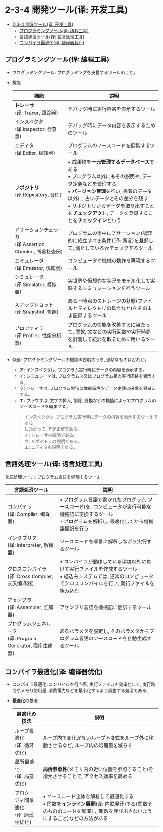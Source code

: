 # 2-3-4 開発ツール(译: 开发工具)

- [2-3-4 開発ツール(译: 开发工具)](#2-3-4-開発ツール译-开发工具)
  - [プログラミングツール(译: 编程工具)](#プログラミングツール译-编程工具)
  - [言語処理ツール(译: 语言处理工具)](#言語処理ツール译-语言处理工具)
  - [コンパイラ最適化(译: 编译器优化)](#コンパイラ最適化译-编译器优化)

## プログラミングツール(译: 编程工具)

- プログラミングツール: プログラミングを支援するツールのこと。
- 機能

  | 機能 | 　説明 |
  | - | - |
  | **トレーサ**<br>(译: Tracer, 跟踪器) | デバッグ時に実行経路を表示するツール |
  | インスペクタ<br>(译:Inspector, 检查器) | デバッグ時にデータ内容を表示するためのツール |
  | エディタ<br>(译:Editor, 编辑器) | プログラムのソースコードを編集するツール |
  | **リポジトリ**<br>(译:Repository, 仓库) | $\bullet$ 成果物を**一元管理するデータベース**である<br>$\bullet$ プログラム以外にもその説明や, データ定義などを管理する<br>$\bullet$ **バージョン管理**を行い, 最新のデータ以外に, 古いデータとその差分を残す<br>$\bullet$ リポジトリからデータを取り出すことを**チェックアウト**, データを登録することを**チェックイン**という |
  | アサーションチェッカ<br>(译:Assertion Checker, 断言检查器) | プログラムの途中にアサーション(論理的に成立すべき条件)(译: 断言)を登録して, 満たしているかチェックするツール |
  | エミュレータ<br>(译:Emulator, 仿真器) | コンピュータや機械の動作を再現するツール |
  | シミュレータ<br>(译:Simulator, 模拟器) | 実世界や仮想的な状況をモデル化して実験するシミュレーションを行うツール |
  | スナップショット<br>(译:Snapshot, 快照) | ある一時点のストレージの状態(ファイルとディレクトリの集合など)をそのまま記録するツール |
  | プロファイラ<br>(译:Profiler, 性能分析器) | プログラムの性能を改善するに当たって, 関数, 文などの実行回数や実行時間を計測して統計を取るために用いるツール |

- 例題: プログラミングツールの機能の説明のうち, 適切なものはどれか。
  - ア: インスペクタは, プログラム実行時にデータの内容を表示する。
  - イ: シミュレータは, プログラム内又はプログラム間の実行経路を表示する。
  - ウ:  トレーサは, プログラム単位の機能説明やデータ定義の探索を容易にする。
  - エ: ブラウザは, 文字の挿入, 削除, 置換などの機能によってプログラムのソースコードを編集する。

  > インスペクタは, プログラム実行時にデータの内容を表示するツールである。  
  > したがって, アが正解である。  
  > イ: トレーサの説明である。  
  > ウ: リポジトリの説明である。  
  > エ: エディタの説明である。

## 言語処理ツール(译: 语言处理工具)

言語処理ツール: プログラム言語を処理するツール

| 言語処理ツール | 説明 |
| - | - |
| コンパイラ<br>(译: Compiler, 编译器) | $\bullet$ プログラム言語で書かれたプログラム(**ソースコード**)を, コンピュータが実行可能な機械語に変換するツール<br>$\bullet$ プログラムを解析し, 最適化してから機械語翻訳を行う |
| インタプリタ<br>(译: Interpreter, 解释器) | ソースコードを順番に解釈しながら実行するツール |
| クロスコンパイラ<br>(译: Cross Compiler, 交叉编译器) | $\bullet$ コンパイラが動作している環境以外に向けて実行ファイルを作成するツール<br>$\bullet$ 組込みシステムでは, 通常のコンピュータでクロスコンパイルを行い, 実行ファイルを組み込む |
| アセンブラ<br>(译: Assembler, 汇编器) | アセンブリ言語を機械語に翻訳するツール |
| プログラムジェネレータ<br>(译: Program Generator, 程序生成器) | あるパラメタを設定し, そのパラメタからプログラム言語のソースコードを自動生成するツール |

## コンパイラ最適化(译: 编译器优化)

- コンパイラ最適化: コンパイルを行う際, 実行ファイルを効率化して, 実行時間やメモリ使用量, 消費電力などを最小化するよう調整する処理である。
- **最適化**の技法

  | 最適化の技法 | 説明 |
  | - | - |
  | ループ最適化<br>(译: 循环优化) | ループ内で変化がないループ不変式をループ外に移動させるなど, ループ内の処理量を減らす |
  | 局所最適化<br>(译: 局部优化) | **局所参照性**(メモリ内の近い位置を参照すること)を増大させることで, アクセス効率を高める |
  | プロシージャ間最適化<br>(译: 跨过程优化) | $\bullet$ ソースコード全体を解析して最適化する<br>$\bullet$ 関数を**インライン展開**(译: 内联展开)する(関数そのもののコードを展開し, 関数を呼び出さないようにすること)などの方法がある |
